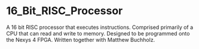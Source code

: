 # 16_Bit_RISC_Processor
A 16 bit RISC processor that executes instructions.
Comprised primarily of a CPU that can read and write to memory.
Designed to be programmed onto the Nexys 4 FPGA.
Written together with Matthew Buchholz.
